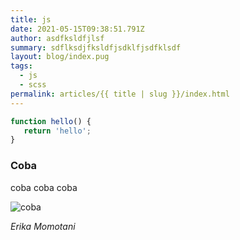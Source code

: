 ```yaml
---
title: js
date: 2021-05-15T09:38:51.791Z
author: asdfksldfjlsf
summary: sdflksdjfksldfjsdklfjsdfklsdf
layout: blog/index.pug
tags:
  - js
  - scss
permalink: articles/{{ title | slug }}/index.html
---
```

```javascript
function hello() {
   return 'hello';
}
```

### Coba

coba coba coba


![coba](/assets/images/erika2.jpg "coba")
*Erika Momotani*